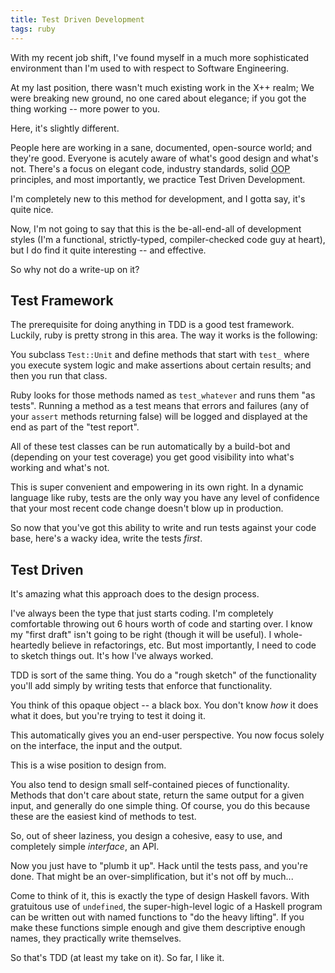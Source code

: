```yaml
---
title: Test Driven Development
tags: ruby
---
```


With my recent job shift, I've found myself in a much more sophisticated 
environment than I'm used to with respect to Software Engineering.

At my last position, there wasn't much existing work in the X++ realm; 
We were breaking new ground, no one cared about elegance; if you got the 
thing working -- more power to you.

Here, it's slightly different.

People here are working in a sane, documented, open-source world; and 
they're good. Everyone is acutely aware of what's good design and what's 
not. There's a focus on elegant code, industry standards, solid 
<abbr title="object oriented programming">OOP</abbr> principles, and 
most importantly, we practice Test Driven Development.

I'm completely new to this method for development, and I gotta say, it's 
quite nice.

Now, I'm not going to say that this is the be-all-end-all of development 
styles (I'm a functional, strictly-typed, compiler-checked code guy at 
heart), but I do find it quite interesting -- and effective.

So why not do a write-up on it?

## Test Framework

The prerequisite for doing anything in TDD is a good test framework. 
Luckily, ruby is pretty strong in this area. The way it works is the 
following:

You subclass `Test::Unit` and define methods that start with `test_` 
where you execute system logic and make assertions about certain 
results; and then you run that class.

Ruby looks for those methods named as `test_whatever` and runs them "as 
tests". Running a method as a test means that errors and failures (any 
of your `assert` methods returning false) will be logged and displayed 
at the end as part of the "test report".

All of these test classes can be run automatically by a build-bot and 
(depending on your test coverage) you get good visibility into what's 
working and what's not.

This is super convenient and empowering in its own right. In a dynamic 
language like ruby, tests are the only way you have any level of 
confidence that your most recent code change doesn't blow up in 
production.

So now that you've got this ability to write and run tests against your 
code base, here's a wacky idea, write the tests *first*.

## Test Driven

It's amazing what this approach does to the design process.

I've always been the type that just starts coding. I'm completely 
comfortable throwing out 6 hours worth of code and starting over. I know 
my "first draft" isn't going to be right (though it will be useful). I 
whole-heartedly believe in refactorings, etc. But most importantly, I 
need to code to sketch things out. It's how I've always worked.

TDD is sort of the same thing. You do a "rough sketch" of the 
functionality you'll add simply by writing tests that enforce that 
functionality.

You think of this opaque object -- a black box. You don't know *how* it 
does what it does, but you're trying to test it doing it.

This automatically gives you an end-user perspective. You now focus 
solely on the interface, the input and the output.

This is a wise position to design from.

You also tend to design small self-contained pieces of functionality. 
Methods that don't care about state, return the same output for a given 
input, and generally do one simple thing. Of course, you do this because 
these are the easiest kind of methods to test.

So, out of sheer laziness, you design a cohesive, easy to use, and 
completely simple *interface*, an API.

Now you just have to "plumb it up". Hack until the tests pass, and 
you're done. That might be an over-simplification, but it's not off by 
much...

Come to think of it, this is exactly the type of design Haskell favors. 
With gratuitous use of `undefined`, the super-high-level logic of a 
Haskell program can be written out with named functions to "do the heavy 
lifting". If you make these functions simple enough and give them 
descriptive enough names, they practically write themselves.

So that's TDD (at least my take on it). So far, I like it.
